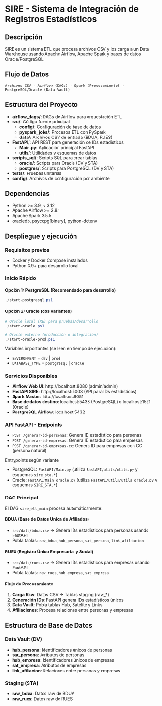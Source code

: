 # SIRE - Sistema de Integración de Registros Estadísticos

## Descripción
SIRE es un sistema ETL que procesa archivos CSV y los carga a un Data Warehouse usando Apache Airflow, Apache Spark y bases de datos Oracle/PostgreSQL.

## Flujo de Datos
```
Archivos CSV → Airflow (DAGs) → Spark (Procesamiento) → PostgreSQL/Oracle (Data Vault)
```

## Estructura del Proyecto

- **airflow_dags/**: DAGs de Airflow para orquestación ETL
- **src/**: Código fuente principal
  - **config/**: Configuración de base de datos
  - **pyspark_jobs/**: Procesos ETL con PySpark
  - **data/**: Archivos CSV de entrada (BDUA, RUES)
- **FastAPI/**: API REST para generación de IDs estadísticos
  - **Main.py**: Aplicación principal FastAPI
  - **utils/**: Utilidades y esquemas de datos
- **scripts_sql/**: Scripts SQL para crear tablas
  - **oracle/**: Scripts para Oracle (DV y STA)
  - **postgres/**: Scripts para PostgreSQL (DV y STA)
- **tests/**: Pruebas unitarias
- **config/**: Archivos de configuración por ambiente

## Dependencias
- Python >= 3.9, < 3.12
- Apache Airflow >= 2.8.1
- Apache Spark 3.5.5
- oracledb, psycopg[binary], python-dotenv

## Despliegue y ejecución

### Requisitos previos
- Docker y Docker Compose instalados
- Python 3.9+ para desarrollo local

### Inicio Rápido

#### Opción 1: PostgreSQL (Recomendado para desarrollo)
```powershell
./start-postgresql.ps1
```

#### Opción 2: Oracle (dos variantes)
```powershell
# Oracle local (XE) para pruebas/desarrollo
./start-oracle.ps1

# Oracle externo (producción o integración)
./start-oracle-prod.ps1
```

Variables importantes (se leen en tiempo de ejecución):
- `ENVIRONMENT` = `dev` | `prod`
- `DATABASE_TYPE` = `postgresql` | `oracle`

### Servicios Disponibles
- **Airflow Web UI**: http://localhost:8080 (admin/admin)
- **FastAPI SIRE**: http://localhost:5003 (API para IDs estadísticos)
- **Spark Master**: http://localhost:8081
- **Base de datos destino**: localhost:5433 (PostgreSQL) o localhost:1521 (Oracle)
- **PostgreSQL Airflow**: localhost:5432

### API FastAPI - Endpoints
- `POST /generar-id-personas`: Genera ID estadístico para personas
- `POST /generar-id-empresas`: Genera ID estadístico para empresas
- `POST /generar-id-empresas-cc`: Genera ID para empresas con CC (persona natural)

Entrypoints según variante:
- PostgreSQL: `FastAPI/Main.py` (utiliza `FastAPI/utils/utils.py` y esquemas `sire_sta.*`)
- Oracle: `FastAPI/Main_oracle.py` (utiliza `FastAPI/utils/utils_oracle.py` y esquemas `SIRE_STA.*`)

### DAG Principal
El DAG `sire_etl_main` procesa automáticamente:

#### **BDUA (Base de Datos Única de Afiliados)**
- `src/data/bdua.csv` → Genera IDs estadísticos para personas usando FastAPI
- Pobla tablas: `raw_bdua`, `hub_persona`, `sat_persona`, `link_afiliacion`

#### **RUES (Registro Único Empresarial y Social)**
- `src/data/rues.csv` → Genera IDs estadísticos para empresas usando FastAPI
- Pobla tablas: `raw_rues`, `hub_empresa`, `sat_empresa`

#### **Flujo de Procesamiento**
1. **Carga Raw**: Datos CSV → Tablas staging (raw_*)
2. **Generación IDs**: FastAPI genera IDs estadísticos únicos
3. **Data Vault**: Pobla tablas Hub, Satélite y Links
4. **Afiliaciones**: Procesa relaciones entre personas y empresas

## Estructura de Base de Datos

### Data Vault (DV)
- **hub_persona**: Identificadores únicos de personas
- **sat_persona**: Atributos de personas
- **hub_empresa**: Identificadores únicos de empresas
- **sat_empresa**: Atributos de empresas
- **link_afiliacion**: Relaciones entre personas y empresas

### Staging (STA)
- **raw_bdua**: Datos raw de BDUA
- **raw_rues**: Datos raw de RUES
